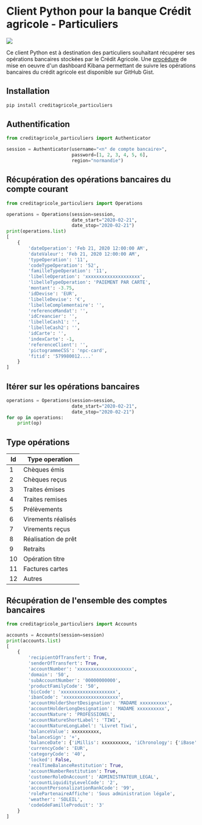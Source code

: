 # Client Python pour la banque Crédit agricole - Particuliers

![](https://github.com/dmachard/creditagricole_particuliers/workflows/Publish%20to%20PyPI/badge.svg)

Ce client Python est à destination des particuliers souhaitant récupérer ses opérations bancaires stockées par le Crédit Agricole.
Une [procédure](https://gist.github.com/dmachard/9453bdb0c031a0042b1266fe23ccd732) de mise en oeuvre d'un dashboard Kibana permettant de suivre les opérations bancaires du crédit agricole est disponible sur GitHub Gist.

## Installation

```python
pip install creditagricole_particuliers
```
  
## Authentification

```python
from creditagricole_particuliers import Authenticator

session = Authenticator(username="<n° de compte bancaire>",
                        password=[1, 2, 3, 4, 5, 6],
                        region="normandie")
```
                
## Récupération des opérations bancaires du compte courant

```python
from creditagricole_particuliers import Operations

operations = Operations(session=session,
                        date_start="2020-02-21",
                        date_stop="2020-02-21")
print(operations.list)
[ 
    { 
        'dateOperation': 'Feb 21, 2020 12:00:00 AM',
        'dateValeur': 'Feb 21, 2020 12:00:00 AM',
        'typeOperation': '11',
        'codeTypeOperation': '52',
        'familleTypeOperation': '11',
        'libelleOperation': 'xxxxxxxxxxxxxxxxxxxx',
        'libelleTypeOperation': 'PAIEMENT PAR CARTE',
        'montant': -3.75,
        'idDevise': 'EUR',
        'libelleDevise': '€',
        'libelleComplementaire': '', 
        'referenceMandat': '',
        'idCreancier': '', 
        'libelleCash1': '',
        'libelleCash2': '', 
        'idCarte': '',
        'indexCarte': -1,
        'referenceClient': '', 
        'pictogrammeCSS': 'npc-card',
        'fitid': '579980012....'
    }
]
```

## Itérer sur les opérations bancaires

```python
operations = Operations(session=session,
                        date_start="2020-02-21",
                        date_stop="2020-02-21")
for op in operations:
    print(op)
```

## Type opérations

| Id | Type operation |
|----|----------------|
| 1 | Chèques émis |
| 2 | Chèques reçus |
| 3 | Traites émises |
| 4 | Traites remises |
| 5 | Prélèvements |
| 6 | Virements réalisés |
| 7 | Virements reçus |
| 8 | Réalisation de prêt |
| 9 | Retraits |
| 10 | Opération titre |
| 11 | Factures cartes |
| 12 | Autres |

## Récupération de l'ensemble des comptes bancaires

```python
from creditagricole_particuliers import Accounts

accounts = Accounts(session=session)
print(accounts.list)
[
    {
        'recipientOfTransfert': True, 
        'senderOfTransfert': True, 
        'accountNumber': 'xxxxxxxxxxxxxxxxxxxx', 
        'domain': '50', 
        'subAccountNumber': '00000000000', 
        'productFamilyCode': '50', 
        'bicCode': 'xxxxxxxxxxxxxxxxxxxx', 
        'ibanCode': 'xxxxxxxxxxxxxxxxxxxx', 
        'accountHolderShortDesignation': 'MADAME xxxxxxxxxx', 
        'accountHolderLongDesignation': 'MADAME xxxxxxxxxx', 
        'accountNature': 'PROFESSIONEL', 
        'accountNatureShortLabel': 'TIWI', 
        'accountNatureLongLabel': 'Livret Tiwi', 
        'balanceValue': xxxxxxxxxx, 
        'balanceSign': '+', 
        'balanceDate': {'iMillis': xxxxxxxxxx, 'iChronology': {'iBase': {'iMinDaysInFirstWeek': 4}}}, 
        'currencyCode': 'EUR', 
        'categoryCode': '40',
        'locked': False, 
        'realTimeBalanceRestitution': True, 
        'accountNumberRestitution': True,
        'customerRoleOnAccount': 'ADMINISTRATEUR_LEGAL', 
        'accountLiquidityLevelCode': '2', 
        'accountPersonalizationRankCode': '99',
        'rolePartenaireAffiche': 'Sous administration légale', 
        'weather': 'SOLEIL',
        'codeGdeFamilleProduit': '3'
    }
]
```
